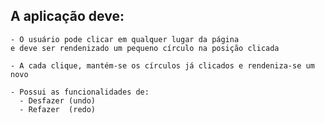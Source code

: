 ## A aplicação deve:
    - O usuário pode clicar em qualquer lugar da página
    e deve ser rendenizado um pequeno círculo na posição clicada

    - A cada clique, mantém-se os círculos já clicados e rendeniza-se um novo
    
    - Possui as funcionalidades de:
      - Desfazer (undo)
      - Refazer  (redo) 
